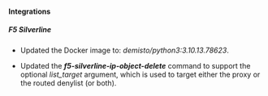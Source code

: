
#### Integrations

##### F5 Silverline
- Updated the Docker image to: *demisto/python3:3.10.13.78623*.

- Updated the ***f5-silverline-ip-object-delete*** command to support the optional *list_target* argument, which is used to target either the proxy or the routed denylist (or both).
